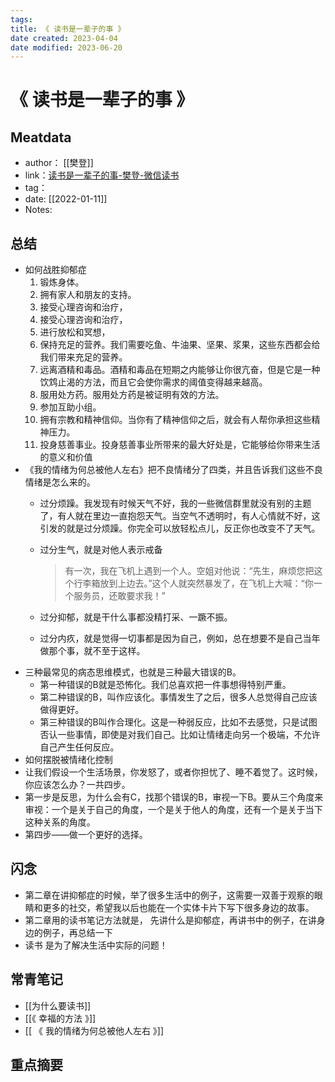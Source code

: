 ```yaml
---
tags: 
title: 《 读书是一辈子的事 》
date created: 2023-04-04
date modified: 2023-06-20
---
```


# 《 读书是一辈子的事 》

## Meatdata

- author： [[樊登]]
- link：[读书是一辈子的事-樊登-微信读书](https://weread.qq.com/web/reader/bf132d405e130ebf124a2cdka87322c014a87ff679a21ea)
- tag：
- date: [[2022-01-11]]
- Notes:

## 总结

- 如何战胜抑郁症
	1. 锻炼身体。
	2. 拥有家人和朋友的支持。
	3. 接受心理咨询和治疗，
	4. 接受心理咨询和治疗，
	5. 进行放松和冥想，
	6. 保持充足的营养。我们需要吃鱼、牛油果、坚果、浆果，这些东西都会给我们带来充足的营养。
	7. 远离酒精和毒品。酒精和毒品在短期之内能够让你很亢奋，但是它是一种饮鸩止渴的方法，而且它会使你需求的阈值变得越来越高。
	8. 服用处方药。服用处方药是被证明有效的方法。
	9. 参加互助小组。
	10. 拥有宗教和精神信仰。当你有了精神信仰之后，就会有人帮你承担这些精神压力。
	11. 投身慈善事业。投身慈善事业所带来的最大好处是，它能够给你带来生活的意义和价值
- 《我的情绪为何总被他人左右》把不良情绪分了四类，并且告诉我们这些不良情绪是怎么来的。
	- 过分烦躁。我发现有时候天气不好，我的一些微信群里就没有别的主题了，有人就在里边一直抱怨天气。当空气不透明时，有人心情就不好，这引发的就是过分烦躁。你完全可以放轻松点儿，反正你也改变不了天气。
	- 过分生气，就是对他人表示戒备

		> 有一次，我在飞机上遇到一个人。空姐对他说：“先生，麻烦您把这个行李箱放到上边去。”这个人就突然暴发了，在飞机上大喊：“你一个服务员，还敢要求我！”

	- 过分抑郁，就是干什么事都没精打采、一蹶不振。
	- 过分内疚，就是觉得一切事都是因为自己，例如，总在想要不是自己当年做那个事，就不至于这样。
- 三种最常见的病态思维模式，也就是三种最大错误的B。
	- 第一种错误的B就是恐怖化。我们总喜欢把一件事想得特别严重。
	- 第二种错误的B，叫作应该化。事情发生了之后，很多人总觉得自己应该做得更好。
	- 第三种错误的B叫作合理化。这是一种弱反应，比如不去感觉，只是试图否认一些事情，即使是对我们自己。比如让情绪走向另一个极端，不允许自己产生任何反应。
- 如何摆脱被情绪化控制
- 让我们假设一个生活场景，你发怒了，或者你担忧了、睡不着觉了。这时候，你应该怎么办？一共四步。
- 第一步是反思，为什么会有C，找那个错误的B，审视一下B。要从三个角度来审视：一个是关于自己的角度，一个是关于他人的角度，还有一个是关于当下这种关系的角度。
- 第四步——做一个更好的选择。

## 闪念

- 第二章在讲抑郁症的时候，举了很多生活中的例子，这需要一双善于观察的眼睛和更多的社交，希望我以后也能在一个实体卡片下写下很多身边的故事。
- 第二章用的读书笔记方法就是， 先讲什么是抑郁症，再讲书中的例子，在讲身边的例子，再总结一下
- 读书 是为了解决生活中实际的问题！

## 常青笔记

- [[为什么要读书]]
- [[《 幸福的方法 》]]
- [[ 《 我的情绪为何总被他人左右 》]]

## 重点摘要
